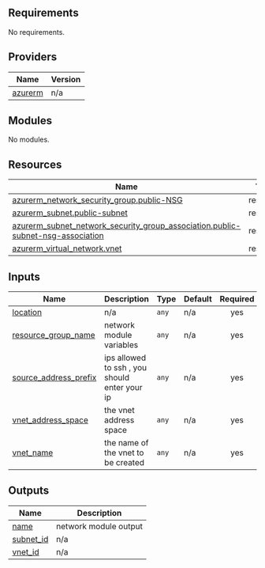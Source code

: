 <!-- BEGIN_TF_DOCS -->
## Requirements

No requirements.

## Providers

| Name | Version |
|------|---------|
| <a name="provider_azurerm"></a> [azurerm](#provider\_azurerm) | n/a |

## Modules

No modules.

## Resources

| Name | Type |
|------|------|
| [azurerm_network_security_group.public-NSG](https://registry.terraform.io/providers/hashicorp/azurerm/latest/docs/resources/network_security_group) | resource |
| [azurerm_subnet.public-subnet](https://registry.terraform.io/providers/hashicorp/azurerm/latest/docs/resources/subnet) | resource |
| [azurerm_subnet_network_security_group_association.public-subnet-nsg-association](https://registry.terraform.io/providers/hashicorp/azurerm/latest/docs/resources/subnet_network_security_group_association) | resource |
| [azurerm_virtual_network.vnet](https://registry.terraform.io/providers/hashicorp/azurerm/latest/docs/resources/virtual_network) | resource |

## Inputs

| Name | Description | Type | Default | Required |
|------|-------------|------|---------|:--------:|
| <a name="input_location"></a> [location](#input\_location) | n/a | `any` | n/a | yes |
| <a name="input_resource_group_name"></a> [resource\_group\_name](#input\_resource\_group\_name) | network module variables | `any` | n/a | yes |
| <a name="input_source_address_prefix"></a> [source\_address\_prefix](#input\_source\_address\_prefix) | ips allowed to ssh , you should enter your ip | `any` | n/a | yes |
| <a name="input_vnet_address_space"></a> [vnet\_address\_space](#input\_vnet\_address\_space) | the vnet address space | `any` | n/a | yes |
| <a name="input_vnet_name"></a> [vnet\_name](#input\_vnet\_name) | the name of the vnet to be created | `any` | n/a | yes |

## Outputs

| Name | Description |
|------|-------------|
| <a name="output_name"></a> [name](#output\_name) | network module output |
| <a name="output_subnet_id"></a> [subnet\_id](#output\_subnet\_id) | n/a |
| <a name="output_vnet_id"></a> [vnet\_id](#output\_vnet\_id) | n/a |
<!-- END_TF_DOCS -->